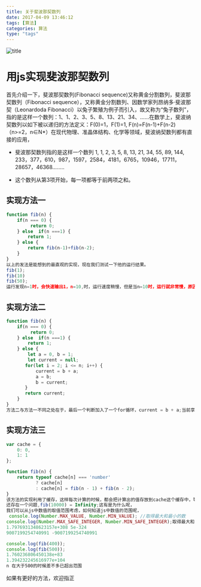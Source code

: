 ```yaml
---
title: 关于斐波那契数列
date: 2017-04-09 13:46:12
tags: [算法]
categories: 算法
type: "tags"
---
```

![title](https://ss3.bdstatic.com/70cFv8Sh_Q1YnxGkpoWK1HF6hhy/it/u=3463546863,3949490182&fm=26&gp=0.jpg)
# 用js实现斐波那契数列
首先介绍一下，斐波那契数列(Fibonacci sequence)又称黄金分割数列，斐波那契数列（Fibonacci sequence），又称黄金分割数列、因数学家列昂纳多·斐波那契（Leonardoda Fibonacci）以兔子繁殖为例子而引入，故又称为“兔子数列”，指的是这样一个数列：1、1、2、3、5、8、13、21、34、……在数学上，斐波纳契数列以如下被以递归的方法定义：F(0)=1，F(1)=1, F(n)=F(n-1)+F(n-2)（n>=2，n∈N*）在现代物理、准晶体结构、化学等领域，斐波纳契数列都有直接的应用，
<!-- more -->

- 斐波那契数列指的是这样一个数列 1, 1, 2, 3, 5, 8, 13, 21, 34, 55, 89, 144, 233，377，610，987，1597，2584，4181，6765，10946，17711，28657，46368........

- 这个数列从第3项开始，每一项都等于前两项之和。
## 实现方法一

```js
function fib(n) {
    if(n === 0) {
         return 0;
    } else  if(n ===1) {
        return 1;
    } else {
        return fib(n-1)+fib(n-2);
    }
}
以上的发法是能想到的最直观的实现，现在我们测试一下他的运行结果。
fib(1);
fib(10)
fib(50);
运行发现n=1时，会快速输出1，n=10,时，运行速度稍慢，但是当n=10时，运行就非常慢，原因是什么呢，因为n=50时，要进行差不多50次的函数调用，每次调用，都会重新走if的那三个判断条件，而且每次都是从最开始开始计算，当n越大时，性能越差，所以有没有更好的方法来实现它呢？
```
## 实现方法二
```js
function fib(n) {
    if(n === 0) {
         return 0;
    } else  if(n ===1) {
        return 1;
    } else {
        let a = 0, b = 1;
        let current = null;
       for(let i = 2; i <= n; i++) {
           current = b + a;
           a = b;
           b = current;
       }
       return current;
    }
}
方法二与方法一不同之处在于，最后一个判断加入了一个for循环，current = b + a;当前享等于前两项的和，a = b;把前一项的值赋给a(第前两项)，b = current;把当前值赋给前b(第前一项)，这样当n>1时，只需要在第三个判断走一个循环可以，而不需要一直调用函数，这样做比方法一性能上优化了很多，但是还有没有更好的方法呢?
```
## 实现方法三
```js
var cache = {
    0: 0,
    1: 1
};

function fib(n) {
    return typeof cache[n] === 'number'
           ? cache[n]
           : cache[n] = fib(n - 1) + fib(n - 2);
}
该方法的实现利用了缓存，这样每次计算的时候，都会把计算出的值存放到cache这个缓存中，等下次传入较大的n时，如果缓存中有需要的值，则直接用缓存中的值，这种方法大大提高了函数的性能。
还存在一个问题,fib(10000) = Infinity;这有是为什么呢，
我们可以从js中数值的取值范围考虑，如何知道js中数值的范围呢，
 console.log(Number.MAX_VALUE, Number.MIN_VALUE); //取得最大和最小的数
console.log(Number.MAX_SAFE_INTEGER, Number.MIN_SAFE_INTEGER);取得最大和最小的整数
1.7976931348623157e+308 5e-324
9007199254740991 -9007199254740991

console.log(fib(400));
console.log(fib(500));
1.760236806450138e+83
1.394232245616977e+104
n 在大于500的时候差不多已超出范围
```
如果有更好的方法，欢迎指正